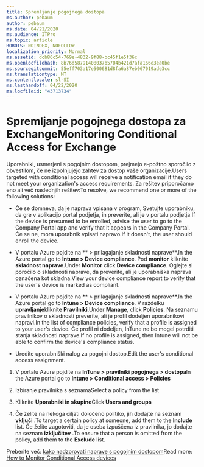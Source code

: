 ```yaml
---
title: Spremljanje pogojnega dostopa
ms.author: pebaum
author: pebaum
ms.date: 04/21/2020
ms.audience: ITPro
ms.topic: article
ROBOTS: NOINDEX, NOFOLLOW
localization_priority: Normal
ms.assetid: dcb86c54-769e-4832-9f88-bc45f1e5f36c
ms.openlocfilehash: 8b76d58791408037b5704b421d7afa166e3ea0be
ms.sourcegitcommit: 55eff703a17e500681d8fa6a87eb067019ade3cc
ms.translationtype: MT
ms.contentlocale: sl-SI
ms.lasthandoff: 04/22/2020
ms.locfileid: "43713734"
---
```

# <a name="monitoring-conditional-access-for-exchange"></a><span data-ttu-id="ce287-102">Spremljanje pogojnega dostopa za Exchange</span><span class="sxs-lookup"><span data-stu-id="ce287-102">Monitoring Conditional Access for Exchange</span></span>

<span data-ttu-id="ce287-103">Uporabniki, usmerjeni s pogojnim dostopom, prejmejo e-poštno sporočilo z obvestilom, če ne izpolnjujejo zahtev za dostop vaše organizacije.</span><span class="sxs-lookup"><span data-stu-id="ce287-103">Users targeted with conditional access will receive a notification email if they do not meet your organization's access requirements.</span></span> <span data-ttu-id="ce287-104">Za rešitev priporočamo eno ali več naslednjih rešitev:</span><span class="sxs-lookup"><span data-stu-id="ce287-104">To resolve, we recommend one or more of the following solutions:</span></span>
  
- <span data-ttu-id="ce287-105">Če se domneva, da je naprava vpisana v program, Svetujte uporabniku, da gre v aplikacijo portal podjetja, in preverite, ali je v portalu podjetja.</span><span class="sxs-lookup"><span data-stu-id="ce287-105">If the device is presumed to be enrolled, advise the user to go to the Company Portal app and verify that it appears in the Company Portal.</span></span> <span data-ttu-id="ce287-106">Če se ne, mora uporabnik vpisati napravo.</span><span class="sxs-lookup"><span data-stu-id="ce287-106">If it doesn't, the user should enroll the device.</span></span>
    
- <span data-ttu-id="ce287-107">V portalu Azure pojdite na \*\* \> prilagajanje skladnosti naprave\*\*.</span><span class="sxs-lookup"><span data-stu-id="ce287-107">In the Azure portal go to **Intune \> Device compliance**.</span></span> <span data-ttu-id="ce287-108">Pod **monitor** kliknite **skladnost naprave**.</span><span class="sxs-lookup"><span data-stu-id="ce287-108">Under **Monitor** click **Device compliance**.</span></span> <span data-ttu-id="ce287-109">Oglejte si poročilo o skladnosti naprave, da preverite, ali je uporabniška naprava označena kot skladna.</span><span class="sxs-lookup"><span data-stu-id="ce287-109">View your device compliance report to verify that the user's device is marked as compliant.</span></span> 
    
- <span data-ttu-id="ce287-110">V portalu Azure pojdite na \*\* \> prilagajanje skladnosti naprave\*\*.</span><span class="sxs-lookup"><span data-stu-id="ce287-110">In the Azure portal go to **Intune \> Device compliance**.</span></span> <span data-ttu-id="ce287-111">V razdelku **upravljanje**kliknite **Pravilniki**.</span><span class="sxs-lookup"><span data-stu-id="ce287-111">Under **Manage**, click **Policies**.</span></span> <span data-ttu-id="ce287-112">Na seznamu pravilnikov o skladnosti preverite, ali je profil dodeljen uporabnikovi napravi.</span><span class="sxs-lookup"><span data-stu-id="ce287-112">In the list of compliance policies, verify that a profile is assigned to your user's device.</span></span> <span data-ttu-id="ce287-113">Če profil ni dodeljen, InTune ne bo mogel potrditi stanja skladnosti naprave.</span><span class="sxs-lookup"><span data-stu-id="ce287-113">If no profile is assigned, then Intune will not be able to confirm the device's compliance status.</span></span> 
    
- <span data-ttu-id="ce287-114">Uredite uporabniški nalog za pogojni dostop.</span><span class="sxs-lookup"><span data-stu-id="ce287-114">Edit the user's conditional access assignment.</span></span>
    
1. <span data-ttu-id="ce287-115">V portalu Azure pojdite na **InTune \> pravilniki pogojnega \> dostopa**</span><span class="sxs-lookup"><span data-stu-id="ce287-115">In the Azure portal go to **Intune \> Conditional access \> Policies**</span></span>
    
2. <span data-ttu-id="ce287-116">Izbiranje pravilnika s seznama</span><span class="sxs-lookup"><span data-stu-id="ce287-116">Select a policy from the list</span></span>
    
3. <span data-ttu-id="ce287-117">Kliknite **Uporabniki in skupine**</span><span class="sxs-lookup"><span data-stu-id="ce287-117">Click **Users and groups**</span></span>
    
4. <span data-ttu-id="ce287-118">Če želite na nekoga ciljati določeno politiko, jih dodajte na seznam **vključi** .</span><span class="sxs-lookup"><span data-stu-id="ce287-118">To target a certain policy at someone, add them to the **Include** list.</span></span> <span data-ttu-id="ce287-119">Če želite zagotoviti, da je oseba izpuščena iz pravilnika, jo dodajte na seznam **izključitev** .</span><span class="sxs-lookup"><span data-stu-id="ce287-119">To ensure that a person is omitted from the policy, add them to the **Exclude** list.</span></span> 
    
<span data-ttu-id="ce287-120">Preberite več: [kako nadzorovati naprave s pogojnim dostopom](https://docs.microsoft.com/intune/conditional-access-exchange-monitor)</span><span class="sxs-lookup"><span data-stu-id="ce287-120">Read more: [How to Monitor Conditional Access devices](https://docs.microsoft.com/intune/conditional-access-exchange-monitor)</span></span>
  

